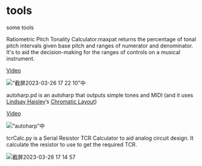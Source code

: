 # tools
some tools


Ratiometric Pitch Tonality Calculator.maxpat returns the percentage of tonal pitch intervals given base pitch and ranges of numerator and denominator. It's to aid the decision-making for the ranges of controls on a musical instrument.

[Video](https://youtu.be/NB7yNkMq1IM)

![“截屏2023-03-26 17 22 10”中](https://user-images.githubusercontent.com/4593629/227766624-8def3e6a-0228-4d8b-a7d7-1fca0d7b2eb9.png)


autoharp.pd is an autoharp that outputs simple tones and MIDI (and it uses [Lindsay Haisley](https://www.lindsayhaisley.com/)’s [Chromatic Layout](https://www.autoharp.org/articles/Chromatic_Standard_Layout.pdf))

[Video](https://youtu.be/kwR9WgqhfKA)

![“autoharp”中](https://user-images.githubusercontent.com/4593629/227766105-7e059692-ba88-4ebf-a313-89169993c8a9.png)


tcrCalc.py is a Serial Resistor TCR Calculator to aid analog circuit design. It calculate the resistor to use to get the required TCR.

![截屏2023-03-26 17 14 57](https://user-images.githubusercontent.com/4593629/227766625-11c6a35a-91ff-4c70-b7d1-8731f0652d5b.png)

